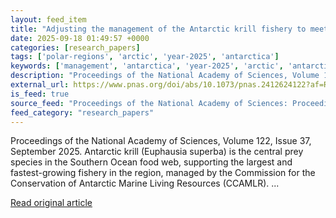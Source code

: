 ```yaml
---
layout: feed_item
title: "Adjusting the management of the Antarctic krill fishery to meet the challenges of the 21st century"
date: 2025-09-18 01:49:57 +0000
categories: [research_papers]
tags: ['polar-regions', 'arctic', 'year-2025', 'antarctica']
keywords: ['management', 'antarctica', 'year-2025', 'arctic', 'antarctic', 'polar-regions', 'adjusting']
description: "Proceedings of the National Academy of Sciences, Volume 122, Issue 37, September 2025"
external_url: https://www.pnas.org/doi/abs/10.1073/pnas.2412624122?af=R
is_feed: true
source_feed: "Proceedings of the National Academy of Sciences: Proceedings of the National Academy of Sciences: Table of Contents"
feed_category: "research_papers"
---
```


Proceedings of the National Academy of Sciences, Volume 122, Issue 37, September 2025. Antarctic krill (Euphausia superba) is the central prey species in the Southern Ocean food web, supporting the largest and fastest-growing fishery in the region, managed by the Commission for the Conservation of Antarctic Marine Living Resources (CCAMLR). ...

[Read original article](https://www.pnas.org/doi/abs/10.1073/pnas.2412624122?af=R)
